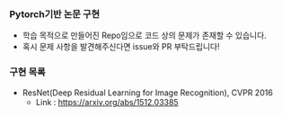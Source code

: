 ### Pytorch기반 논문 구현

* 학습 목적으로 만들어진 Repo임으로 코드 상의 문제가 존재할 수 있습니다.
* 혹시 문제 사항을 발견해주신다면 issue와 PR 부탁드립니다!

### 구현 목록

* ResNet(Deep Residual Learning for Image Recognition), CVPR 2016
	* Link : https://arxiv.org/abs/1512.03385

